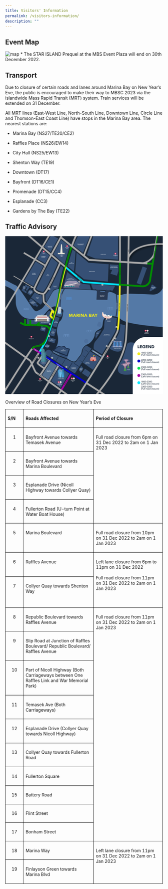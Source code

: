 ```yaml
---
title: Visitors' Information
permalink: /visitors-information/
description: ""
---
```

## Event Map

![map](/images/mapv1.jpeg)
\* The STAR ISLAND Prequel at the MBS Event Plaza will end on 30th December 2022.

  

## Transport

Due to closure of certain roads and lanes around Marina Bay on New Year’s Eve, the public is encouraged to make their way to MBSC 2023 via the islandwide Mass Rapid Transit (MRT) system. Train services will be extended on 31 December.

All MRT lines (East-West Line, North-South Line, Downtown Line, Circle Line and Thomson-East Coast Line) have stops in the Marina Bay area. The nearest stations are:

* Marina Bay (NS27/TE20/CE2)

* Raffles Place (NS26/EW14)

* City Hall (NS25/EW13)

* Shenton Way (TE19)

* Downtown (DT17)

* Bayfront (DT16/CE1)

* Promenade (DT15/CC4)

* Esplanade (CC3)

* Gardens by The Bay (TE22)

## Traffic Advisory

![](/images/rc.jpeg)

Overview of Road Closures on New Year’s Eve
<table style="border-collapse:collapse;mso-table-layout-alt:fixed;border:none;
 mso-border-alt:solid black 1.0pt;mso-yfti-tbllook:1536;mso-padding-alt:0cm 5.4pt 0cm 5.4pt;
 mso-border-insideh:1.0pt solid black;mso-border-insidev:1.0pt solid black" width="601" cellpadding="0" cellspacing="0" border="1" class="MsoNormalTable"><tbody><tr style="mso-yfti-irow:0;mso-yfti-firstrow:yes"><td style="width:39.0pt;border:solid black 1.0pt;
  padding:5.0pt 5.0pt 5.0pt 5.0pt" valign="top" width="52"><p style="line-height:normal;mso-pagination:none" class="MsoNormal"><b style="mso-bidi-font-weight:normal"><span lang="EN-GB">S/N</span></b></p></td><td style="width:200.25pt;border:solid black 1.0pt;
  border-left:none;mso-border-left-alt:solid black 1.0pt;padding:5.0pt 5.0pt 5.0pt 5.0pt" valign="top" width="267"><p style="line-height:normal;mso-pagination:none" class="MsoNormal"><b style="mso-bidi-font-weight:normal"><span lang="EN-GB">Roads Affected</span></b></p></td><td style="width:211.5pt;border:solid black 1.0pt;
  border-left:none;mso-border-left-alt:solid black 1.0pt;padding:5.0pt 5.0pt 5.0pt 5.0pt" valign="top" width="282"><p style="line-height:normal;mso-pagination:none" class="MsoNormal"><b style="mso-bidi-font-weight:normal"><span lang="EN-GB">Period of Closure</span></b></p></td></tr><tr style="mso-yfti-irow:1;height:21.0pt"><td style="width:39.0pt;border:solid black 1.0pt;
  border-top:none;mso-border-top-alt:solid black 1.0pt;padding:5.0pt 5.0pt 5.0pt 5.0pt;
  height:21.0pt" valign="top" width="52"><p style="text-align:center;line-height:normal;
  mso-pagination:none" align="center" class="MsoNormal"><span lang="EN-GB">1</span></p></td><td style="width:200.25pt;border-top:none;border-left:
  none;border-bottom:solid black 1.0pt;border-right:solid black 1.0pt;
  mso-border-top-alt:solid black 1.0pt;mso-border-left-alt:solid black 1.0pt;
  padding:5.0pt 5.0pt 5.0pt 5.0pt;height:21.0pt" valign="top" width="267"><p style="line-height:normal;mso-pagination:none" class="MsoNormal"><span lang="EN-GB">Bayfront Avenue towards Temasek Avenue</span></p></td><td style="width:211.5pt;border-top:none;
  border-left:none;border-bottom:solid black 1.0pt;border-right:solid black 1.0pt;
  mso-border-top-alt:solid black 1.0pt;mso-border-left-alt:solid black 1.0pt;
  padding:5.0pt 5.0pt 5.0pt 5.0pt;height:21.0pt" valign="top" rowspan="4" width="282"><p style="line-height:normal;mso-pagination:none" class="MsoNormal"><span lang="EN-GB">Full road closure from 6pm on 31 Dec 2022 to 2am on 1 Jan 2023</span></p></td></tr><tr style="mso-yfti-irow:2;height:21.0pt"><td style="width:39.0pt;border:solid black 1.0pt;
  border-top:none;mso-border-top-alt:solid black 1.0pt;padding:5.0pt 5.0pt 5.0pt 5.0pt;
  height:21.0pt" valign="top" width="52"><p style="text-align:center;line-height:normal;
  mso-pagination:none" align="center" class="MsoNormal"><span lang="EN-GB">2</span></p></td><td style="width:200.25pt;border-top:none;border-left:
  none;border-bottom:solid black 1.0pt;border-right:solid black 1.0pt;
  mso-border-top-alt:solid black 1.0pt;mso-border-left-alt:solid black 1.0pt;
  padding:5.0pt 5.0pt 5.0pt 5.0pt;height:21.0pt" valign="top" width="267"><p style="line-height:normal;mso-pagination:none" class="MsoNormal"><span lang="EN-GB">Bayfront Avenue towards Marina Boulevard</span></p></td></tr><tr style="mso-yfti-irow:3;height:21.0pt"><td style="width:39.0pt;border:solid black 1.0pt;
  border-top:none;mso-border-top-alt:solid black 1.0pt;padding:5.0pt 5.0pt 5.0pt 5.0pt;
  height:21.0pt" valign="top" width="52"><p style="text-align:center;line-height:normal;
  mso-pagination:none" align="center" class="MsoNormal"><span lang="EN-GB">3</span></p></td><td style="width:200.25pt;border-top:none;border-left:
  none;border-bottom:solid black 1.0pt;border-right:solid black 1.0pt;
  mso-border-top-alt:solid black 1.0pt;mso-border-left-alt:solid black 1.0pt;
  padding:5.0pt 5.0pt 5.0pt 5.0pt;height:21.0pt" valign="top" width="267"><p style="line-height:normal;mso-pagination:none" class="MsoNormal"><span lang="EN-GB">Esplanade Drive (Nicoll Highway towards Collyer Quay)</span></p></td></tr><tr style="mso-yfti-irow:4;height:21.0pt"><td style="width:39.0pt;border:solid black 1.0pt;
  border-top:none;mso-border-top-alt:solid black 1.0pt;padding:5.0pt 5.0pt 5.0pt 5.0pt;
  height:21.0pt" valign="top" width="52"><p style="text-align:center;line-height:normal;
  mso-pagination:none" align="center" class="MsoNormal"><span lang="EN-GB">4</span></p></td><td style="width:200.25pt;border-top:none;border-left:
  none;border-bottom:solid black 1.0pt;border-right:solid black 1.0pt;
  mso-border-top-alt:solid black 1.0pt;mso-border-left-alt:solid black 1.0pt;
  padding:5.0pt 5.0pt 5.0pt 5.0pt;height:21.0pt" valign="top" width="267"><p style="line-height:normal;mso-pagination:none" class="MsoNormal"><span lang="EN-GB">Fullerton Road (U-turn Point at Water Boat House)</span></p></td></tr><tr style="mso-yfti-irow:5"><td style="width:39.0pt;border:solid black 1.0pt;
  border-top:none;mso-border-top-alt:solid black 1.0pt;padding:5.0pt 5.0pt 5.0pt 5.0pt" valign="top" width="52"><p style="text-align:center;line-height:normal;
  mso-pagination:none" align="center" class="MsoNormal"><span lang="EN-GB">5</span></p></td><td style="width:200.25pt;border-top:none;border-left:
  none;border-bottom:solid black 1.0pt;border-right:solid black 1.0pt;
  mso-border-top-alt:solid black 1.0pt;mso-border-left-alt:solid black 1.0pt;
  padding:5.0pt 5.0pt 5.0pt 5.0pt" valign="top" width="267"><p style="line-height:normal;mso-pagination:none" class="MsoNormal"><span lang="EN-GB">Marina Boulevard</span></p></td><td style="width:211.5pt;border-top:none;border-left:
  none;border-bottom:solid black 1.0pt;border-right:solid black 1.0pt;
  mso-border-top-alt:solid black 1.0pt;mso-border-left-alt:solid black 1.0pt;
  padding:5.0pt 5.0pt 5.0pt 5.0pt" valign="top" width="282"><p style="line-height:normal;mso-pagination:none" class="MsoNormal"><span lang="EN-GB">Full road closure from 10pm on 31 Dec 2022 to 2am on 1 Jan 2023</span></p></td></tr><tr style="mso-yfti-irow:6;height:21.0pt"><td style="width:39.0pt;border:solid black 1.0pt;
  border-top:none;mso-border-top-alt:solid black 1.0pt;padding:5.0pt 5.0pt 5.0pt 5.0pt;
  height:21.0pt" valign="top" width="52"><p style="text-align:center;line-height:normal;
  mso-pagination:none" align="center" class="MsoNormal"><span lang="EN-GB">6</span></p></td><td style="width:200.25pt;border-top:none;border-left:
  none;border-bottom:solid black 1.0pt;border-right:solid black 1.0pt;
  mso-border-top-alt:solid black 1.0pt;mso-border-left-alt:solid black 1.0pt;
  padding:5.0pt 5.0pt 5.0pt 5.0pt;height:21.0pt" valign="top" width="267"><p style="line-height:normal;mso-pagination:none" class="MsoNormal"><span lang="EN-GB">Raffles Avenue</span></p></td><td style="width:211.5pt;border-top:none;
  border-left:none;border-bottom:solid black 1.0pt;border-right:solid black 1.0pt;
  mso-border-top-alt:solid black 1.0pt;mso-border-left-alt:solid black 1.0pt;
  padding:5.0pt 5.0pt 5.0pt 5.0pt;height:21.0pt" valign="top" rowspan="2" width="282"><p style="line-height:normal;mso-pagination:none" class="MsoNormal"><span style="mso-bidi-font-weight:bold" lang="EN-GB">Left lane closure</span><span lang="EN-GB"> from 6pm to 11pm on 31 Dec 2022<br><br>Full road closure from 11pm on 31 Dec 2022 to 2am on 1 Jan 2023</span></p><p style="line-height:normal;mso-pagination:none" class="MsoNormal"><span lang="EN-GB">&nbsp;</span></p></td></tr><tr style="mso-yfti-irow:7;height:21.0pt"><td style="width:39.0pt;border:solid black 1.0pt;
  border-top:none;mso-border-top-alt:solid black 1.0pt;padding:5.0pt 5.0pt 5.0pt 5.0pt;
  height:21.0pt" valign="top" width="52"><p style="text-align:center;line-height:normal;
  mso-pagination:none" align="center" class="MsoNormal"><span lang="EN-GB">7</span></p></td><td style="width:200.25pt;border-top:none;border-left:
  none;border-bottom:solid black 1.0pt;border-right:solid black 1.0pt;
  mso-border-top-alt:solid black 1.0pt;mso-border-left-alt:solid black 1.0pt;
  padding:5.0pt 5.0pt 5.0pt 5.0pt;height:21.0pt" valign="top" width="267"><p style="line-height:normal;mso-pagination:none" class="MsoNormal"><span lang="EN-GB">Collyer Quay towards Shenton Way</span></p></td></tr><tr style="mso-yfti-irow:8;height:21.0pt"><td style="width:39.0pt;border:solid black 1.0pt;
  border-top:none;mso-border-top-alt:solid black 1.0pt;padding:5.0pt 5.0pt 5.0pt 5.0pt;
  height:21.0pt" valign="top" width="52"><p style="text-align:center;line-height:normal;
  mso-pagination:none" align="center" class="MsoNormal"><span lang="EN-GB">8</span></p></td><td style="width:200.25pt;border-top:none;border-left:
  none;border-bottom:solid black 1.0pt;border-right:solid black 1.0pt;
  mso-border-top-alt:solid black 1.0pt;mso-border-left-alt:solid black 1.0pt;
  padding:5.0pt 5.0pt 5.0pt 5.0pt;height:21.0pt" valign="top" width="267"><p style="line-height:normal;mso-pagination:none" class="MsoNormal"><span lang="EN-GB">Republic Boulevard towards Raffles Avenue</span></p></td><td style="width:211.5pt;border-top:none;
  border-left:none;border-bottom:solid black 1.0pt;border-right:solid black 1.0pt;
  mso-border-top-alt:solid black 1.0pt;mso-border-left-alt:solid black 1.0pt;
  padding:5.0pt 5.0pt 5.0pt 5.0pt;height:21.0pt" valign="top" rowspan="10" width="282"><p style="line-height:normal;mso-pagination:none" class="MsoNormal"><span lang="EN-GB">Full road closure from 11pm on 31 Dec 2022 to 2am on 1 Jan 2023</span></p></td></tr><tr style="mso-yfti-irow:9;height:21.0pt"><td style="width:39.0pt;border:solid black 1.0pt;
  border-top:none;mso-border-top-alt:solid black 1.0pt;padding:5.0pt 5.0pt 5.0pt 5.0pt;
  height:21.0pt" valign="top" width="52"><p style="text-align:center;line-height:normal;
  mso-pagination:none" align="center" class="MsoNormal"><span lang="EN-GB">9</span></p></td><td style="width:200.25pt;border-top:none;border-left:
  none;border-bottom:solid black 1.0pt;border-right:solid black 1.0pt;
  mso-border-top-alt:solid black 1.0pt;mso-border-left-alt:solid black 1.0pt;
  padding:5.0pt 5.0pt 5.0pt 5.0pt;height:21.0pt" valign="top" width="267"><p style="line-height:normal;mso-pagination:none" class="MsoNormal"><span lang="EN-GB">Slip Road at Junction of Raffles Boulevard/ Republic Boulevard/ Raffles Avenue</span></p></td></tr><tr style="mso-yfti-irow:10;height:21.0pt"><td style="width:39.0pt;border:solid black 1.0pt;
  border-top:none;mso-border-top-alt:solid black 1.0pt;padding:5.0pt 5.0pt 5.0pt 5.0pt;
  height:21.0pt" valign="top" width="52"><p style="text-align:center;line-height:normal;
  mso-pagination:none" align="center" class="MsoNormal"><span lang="EN-GB">10</span></p></td><td style="width:200.25pt;border-top:none;border-left:
  none;border-bottom:solid black 1.0pt;border-right:solid black 1.0pt;
  mso-border-top-alt:solid black 1.0pt;mso-border-left-alt:solid black 1.0pt;
  padding:5.0pt 5.0pt 5.0pt 5.0pt;height:21.0pt" valign="top" width="267"><p style="line-height:normal;mso-pagination:none" class="MsoNormal"><span lang="EN-GB">Part of Nicoll Highway (Both Carriageways between One Raffles Link and War Memorial Park)</span></p></td></tr><tr style="mso-yfti-irow:11;height:21.0pt"><td style="width:39.0pt;border:solid black 1.0pt;
  border-top:none;mso-border-top-alt:solid black 1.0pt;padding:5.0pt 5.0pt 5.0pt 5.0pt;
  height:21.0pt" valign="top" width="52"><p style="text-align:center;line-height:normal;
  mso-pagination:none" align="center" class="MsoNormal"><span lang="EN-GB">11</span></p></td><td style="width:200.25pt;border-top:none;border-left:
  none;border-bottom:solid black 1.0pt;border-right:solid black 1.0pt;
  mso-border-top-alt:solid black 1.0pt;mso-border-left-alt:solid black 1.0pt;
  padding:5.0pt 5.0pt 5.0pt 5.0pt;height:21.0pt" valign="top" width="267"><p style="line-height:normal;mso-pagination:none" class="MsoNormal"><span lang="EN-GB">Temasek Ave (Both Carriageways)</span></p></td></tr><tr style="mso-yfti-irow:12;height:21.0pt"><td style="width:39.0pt;border:solid black 1.0pt;
  border-top:none;mso-border-top-alt:solid black 1.0pt;padding:5.0pt 5.0pt 5.0pt 5.0pt;
  height:21.0pt" valign="top" width="52"><p style="text-align:center;line-height:normal;
  mso-pagination:none" align="center" class="MsoNormal"><span lang="EN-GB">12</span></p></td><td style="width:200.25pt;border-top:none;border-left:
  none;border-bottom:solid black 1.0pt;border-right:solid black 1.0pt;
  mso-border-top-alt:solid black 1.0pt;mso-border-left-alt:solid black 1.0pt;
  padding:5.0pt 5.0pt 5.0pt 5.0pt;height:21.0pt" valign="top" width="267"><p style="line-height:normal;mso-pagination:none" class="MsoNormal"><span lang="EN-GB">Esplanade Drive (Collyer Quay towards Nicoll Highway)</span></p></td></tr><tr style="mso-yfti-irow:13;height:21.0pt"><td style="width:39.0pt;border:solid black 1.0pt;
  border-top:none;mso-border-top-alt:solid black 1.0pt;padding:5.0pt 5.0pt 5.0pt 5.0pt;
  height:21.0pt" valign="top" width="52"><p style="text-align:center;line-height:normal;
  mso-pagination:none" align="center" class="MsoNormal"><span lang="EN-GB">13</span></p></td><td style="width:200.25pt;border-top:none;border-left:
  none;border-bottom:solid black 1.0pt;border-right:solid black 1.0pt;
  mso-border-top-alt:solid black 1.0pt;mso-border-left-alt:solid black 1.0pt;
  padding:5.0pt 5.0pt 5.0pt 5.0pt;height:21.0pt" valign="top" width="267"><p style="line-height:normal;mso-pagination:none" class="MsoNormal"><span lang="EN-GB">Collyer Quay towards Fullerton Road</span></p></td></tr><tr style="mso-yfti-irow:14;height:21.0pt"><td style="width:39.0pt;border:solid black 1.0pt;
  border-top:none;mso-border-top-alt:solid black 1.0pt;padding:5.0pt 5.0pt 5.0pt 5.0pt;
  height:21.0pt" valign="top" width="52"><p style="text-align:center;line-height:normal;
  mso-pagination:none" align="center" class="MsoNormal"><span lang="EN-GB">14</span></p></td><td style="width:200.25pt;border-top:none;border-left:
  none;border-bottom:solid black 1.0pt;border-right:solid black 1.0pt;
  mso-border-top-alt:solid black 1.0pt;mso-border-left-alt:solid black 1.0pt;
  padding:5.0pt 5.0pt 5.0pt 5.0pt;height:21.0pt" valign="top" width="267"><p style="line-height:normal;mso-pagination:none" class="MsoNormal"><span lang="EN-GB">Fullerton Square</span></p></td></tr><tr style="mso-yfti-irow:15;height:21.0pt"><td style="width:39.0pt;border:solid black 1.0pt;
  border-top:none;mso-border-top-alt:solid black 1.0pt;padding:5.0pt 5.0pt 5.0pt 5.0pt;
  height:21.0pt" valign="top" width="52"><p style="text-align:center;line-height:normal;
  mso-pagination:none" align="center" class="MsoNormal"><span lang="EN-GB">15</span></p></td><td style="width:200.25pt;border-top:none;border-left:
  none;border-bottom:solid black 1.0pt;border-right:solid black 1.0pt;
  mso-border-top-alt:solid black 1.0pt;mso-border-left-alt:solid black 1.0pt;
  padding:5.0pt 5.0pt 5.0pt 5.0pt;height:21.0pt" valign="top" width="267"><p style="line-height:normal;mso-pagination:none" class="MsoNormal"><span lang="EN-GB">Battery Road</span></p></td></tr><tr style="mso-yfti-irow:16;height:21.0pt"><td style="width:39.0pt;border:solid black 1.0pt;
  border-top:none;mso-border-top-alt:solid black 1.0pt;padding:5.0pt 5.0pt 5.0pt 5.0pt;
  height:21.0pt" valign="top" width="52"><p style="text-align:center;line-height:normal;
  mso-pagination:none" align="center" class="MsoNormal"><span lang="EN-GB">16</span></p></td><td style="width:200.25pt;border-top:none;border-left:
  none;border-bottom:solid black 1.0pt;border-right:solid black 1.0pt;
  mso-border-top-alt:solid black 1.0pt;mso-border-left-alt:solid black 1.0pt;
  padding:5.0pt 5.0pt 5.0pt 5.0pt;height:21.0pt" valign="top" width="267"><p style="line-height:normal;mso-pagination:none" class="MsoNormal"><span lang="EN-GB">Flint Street</span></p></td></tr><tr style="mso-yfti-irow:17;height:21.0pt"><td style="width:39.0pt;border:solid black 1.0pt;
  border-top:none;mso-border-top-alt:solid black 1.0pt;padding:5.0pt 5.0pt 5.0pt 5.0pt;
  height:21.0pt" valign="top" width="52"><p style="text-align:center;line-height:normal;
  mso-pagination:none" align="center" class="MsoNormal"><span lang="EN-GB">17</span></p></td><td style="width:200.25pt;border-top:none;border-left:
  none;border-bottom:solid black 1.0pt;border-right:solid black 1.0pt;
  mso-border-top-alt:solid black 1.0pt;mso-border-left-alt:solid black 1.0pt;
  padding:5.0pt 5.0pt 5.0pt 5.0pt;height:21.0pt" valign="top" width="267"><p style="line-height:normal;mso-pagination:none" class="MsoNormal"><span lang="EN-GB">Bonham Street</span></p></td></tr><tr style="mso-yfti-irow:18;height:21.0pt"><td style="width:39.0pt;border:solid black 1.0pt;
  border-top:none;mso-border-top-alt:solid black 1.0pt;padding:5.0pt 5.0pt 5.0pt 5.0pt;
  height:21.0pt" valign="top" width="52"><p style="text-align:center;line-height:normal;
  mso-pagination:none" align="center" class="MsoNormal"><span lang="EN-GB">18</span></p></td><td style="width:200.25pt;border-top:none;border-left:
  none;border-bottom:solid black 1.0pt;border-right:solid black 1.0pt;
  mso-border-top-alt:solid black 1.0pt;mso-border-left-alt:solid black 1.0pt;
  padding:5.0pt 5.0pt 5.0pt 5.0pt;height:21.0pt" valign="top" width="267"><p style="line-height:normal;mso-pagination:none" class="MsoNormal"><span lang="EN-GB">Marina Way</span></p></td><td style="width:211.5pt;border-top:none;
  border-left:none;border-bottom:solid black 1.0pt;border-right:solid black 1.0pt;
  mso-border-top-alt:solid black 1.0pt;mso-border-left-alt:solid black 1.0pt;
  padding:5.0pt 5.0pt 5.0pt 5.0pt;height:21.0pt" valign="top" rowspan="2" width="282"><p style="line-height:normal;mso-pagination:none" class="MsoNormal"><span lang="EN-GB">Left lane closure from 11pm on 31 Dec 2022 to 2am on 1 Jan 2023</span></p></td></tr><tr style="mso-yfti-irow:19;mso-yfti-lastrow:yes;height:21.0pt"><td style="width:39.0pt;border:solid black 1.0pt;
  border-top:none;mso-border-top-alt:solid black 1.0pt;padding:5.0pt 5.0pt 5.0pt 5.0pt;
  height:21.0pt" valign="top" width="52"><p style="text-align:center;line-height:normal;
  mso-pagination:none" align="center" class="MsoNormal"><span lang="EN-GB">19</span></p></td><td style="width:200.25pt;border-top:none;border-left:
  none;border-bottom:solid black 1.0pt;border-right:solid black 1.0pt;
  mso-border-top-alt:solid black 1.0pt;mso-border-left-alt:solid black 1.0pt;
  padding:5.0pt 5.0pt 5.0pt 5.0pt;height:21.0pt" valign="top" width="267"><p style="line-height:normal;mso-pagination:none" class="MsoNormal"><span lang="EN-GB">Finlayson Green towards Marina Blvd</span></p></td></tr></tbody></table>